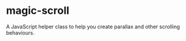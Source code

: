 # magic-scroll
A JavaScript helper class to help you create parallax and other scrolling behaviours.
